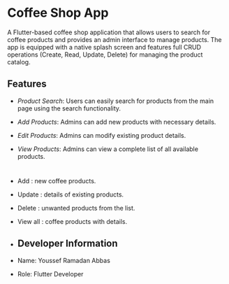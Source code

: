 
# Coffee Shop App

A Flutter-based coffee shop application that allows users to search for coffee products and provides an admin interface to manage products. The app is equipped with a native splash screen and features full CRUD operations (Create, Read, Update, Delete) for managing the product catalog.

## Features

- *Product Search*: Users can easily search for products from the main page using the search functionality.


- *Add Products*: Admins can add new products with necessary details.
- *Edit Products*: Admins can modify existing product details.
- *View Products*: Admins can view a complete list of all available products.

# 

- Add : new coffee products.
- Update : details of existing products.
- Delete : unwanted products from the list.
- View all : coffee products with details.

- ## Developer Information

- Name: Youssef Ramadan Abbas
- Role: Flutter Developer